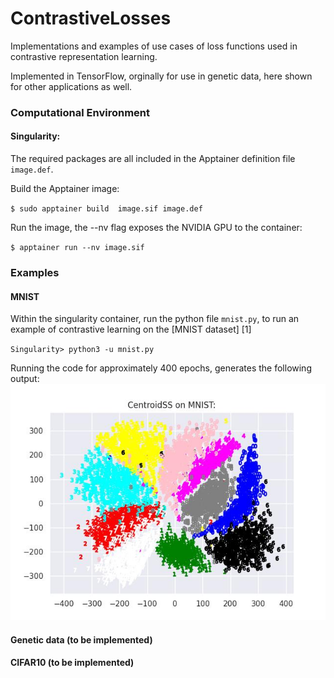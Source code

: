 # ContrastiveLosses
Implementations and examples of use cases of loss functions used in contrastive representation learning.

Implemented in TensorFlow, orginally for use in genetic data, here shown for other applications as well.
### Computational Environment

#### Singularity:
The required packages are all included in the Apptainer definition file `image.def`.

Build the Apptainer image:

`$ sudo apptainer build  image.sif image.def`

Run the image, the --nv flag exposes the NVIDIA GPU to the container: 

`$ apptainer run --nv image.sif`

### Examples
#### MNIST
Within the singularity container, run the python file `mnist.py`, to run an example of contrastive learning on the [MNIST dataset] [1]

`Singularity> python3 -u mnist.py`

Running the code for approximately 400 epochs, generates the following output: ![Results on Mnist](mnist_example.jpg)

#### Genetic data (to be implemented)


#### CIFAR10 (to be implemented)



